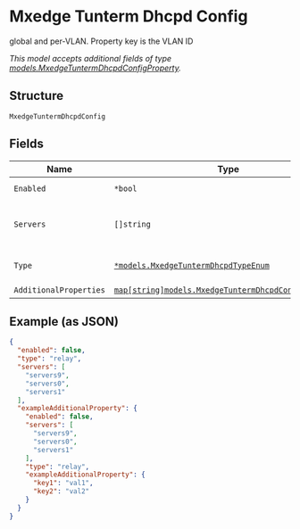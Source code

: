 
# Mxedge Tunterm Dhcpd Config

global and per-VLAN. Property key is the VLAN ID

*This model accepts additional fields of type [models.MxedgeTuntermDhcpdConfigProperty](../../doc/models/mxedge-tunterm-dhcpd-config-property.md).*

## Structure

`MxedgeTuntermDhcpdConfig`

## Fields

| Name | Type | Tags | Description |
|  --- | --- | --- | --- |
| `Enabled` | `*bool` | Optional | **Default**: `false` |
| `Servers` | `[]string` | Optional | list of DHCP servers; required if `type`==`relay` |
| `Type` | [`*models.MxedgeTuntermDhcpdTypeEnum`](../../doc/models/mxedge-tunterm-dhcpd-type-enum.md) | Optional | enum: `relay`<br>**Default**: `"relay"` |
| `AdditionalProperties` | [`map[string]models.MxedgeTuntermDhcpdConfigProperty`](../../doc/models/mxedge-tunterm-dhcpd-config-property.md) | Optional | - |

## Example (as JSON)

```json
{
  "enabled": false,
  "type": "relay",
  "servers": [
    "servers9",
    "servers0",
    "servers1"
  ],
  "exampleAdditionalProperty": {
    "enabled": false,
    "servers": [
      "servers9",
      "servers0",
      "servers1"
    ],
    "type": "relay",
    "exampleAdditionalProperty": {
      "key1": "val1",
      "key2": "val2"
    }
  }
}
```

